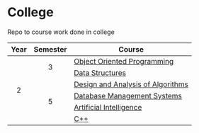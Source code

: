 # College
Repo to course work done in college

<table>
<thead>
  <tr>
    <th>Year</th>
    <th>Semester</th>
    <th>Course</th>
  </tr>
</thead>
<tbody>
  <tr>
    <td rowspan="6" align="center">2</td>
    <td rowspan="2" align="center">3</td>
    <td><a href="Year 2/Semester 3/OOP/">Object Oriented Programming</a></td>
  </tr>
  <tr>
    <td><a href="Year 2/Semester 3/Data Structures/">Data Structures</a></td>
  </tr>
  <tr>
    <td rowspan="4" align="center">5</td>
    <td><a href="Year 2/Semester 4/DAA/">Design and Analysis of Algorithms</a></td>
  </tr>
  <tr>
    <td><a href="Year 2/Semester 4/DBMS/">Database Management Systems</a></td>
  </tr>
  <tr>
    <td><a href="Year 2/Semester 4/AI/">Artificial Intelligence</a></td>
  </tr>
    <tr>
    <td><a href="Year 2/Semester 4/CPP/">C++</a></td>
  </tr>
  







</tbody>
</table>
